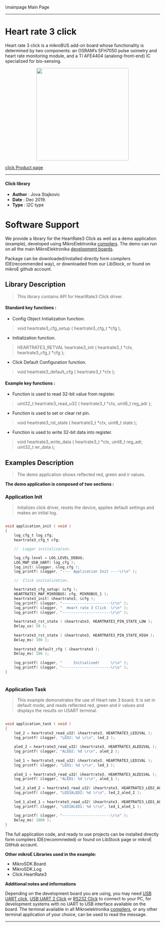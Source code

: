 \mainpage Main Page
 
 

---
# Heart rate 3 click

Heart rate 3 click is a mikroBUS add-on board whose functionality is determined by two components: an OSRAM’s SFH7050 pulse oximetry and heart rate monitoring module, and a TI AFE4404 (analong-front-end) IC specialized for bio-sensing.

<p align="center">
  <img src="https://download.mikroe.com/images/click_for_ide/heartrate3_click.png" height=300px>
</p>

[click Product page](https://www.mikroe.com/heart-rate-3-click)

---


#### Click library 

- **Author**        : Jova Stajkovic
- **Date**          : Dec 2019.
- **Type**          : I2C type


# Software Support

We provide a library for the HeartRate3 Click 
as well as a demo application (example), developed using MikroElektronika 
[compilers](https://shop.mikroe.com/compilers). 
The demo can run on all the main MikroElektronika [development boards](https://shop.mikroe.com/development-boards).

Package can be downloaded/installed directly form compilers IDE(recommended way), or downloaded from our LibStock, or found on mikroE github account. 

## Library Description

> This library contains API for HeartRate3 Click driver.

#### Standard key functions :

- Config Object Initialization function.
> void heartrate3_cfg_setup ( heartrate3_cfg_t *cfg ); 
 
- Initialization function.
> HEARTRATE3_RETVAL heartrate3_init ( heartrate3_t *ctx, heartrate3_cfg_t *cfg );

- Click Default Configuration function.
> void heartrate3_default_cfg ( heartrate3_t *ctx );


#### Example key functions :

- Function is used to read 32-bit value from register.
> uint32_t heartrate3_read_u32 ( heartrate3_t *ctx, uint8_t reg_adr );
 
- Function is used to set or clear rst pin.
> void heartrate3_rst_state ( heartrate3_t *ctx, uint8_t state );

- Function is used to write 32-bit data into register.
> void heartrate3_write_data ( heartrate3_t *ctx, uint8_t reg_adr, uint32_t wr_data );

## Examples Description

> 
> The demo application shows reflected red, green and ir values.
> 

**The demo application is composed of two sections :**

### Application Init 

>
> Initalizes click driver, resets the device, applies default settings and makes an initial log.
> 

```c

void application_init ( void )
{
    log_cfg_t log_cfg;
    heartrate3_cfg_t cfg;

    //  Logger initialization.

    log_cfg.level = LOG_LEVEL_DEBUG;
    LOG_MAP_USB_UART( log_cfg );
    log_init( &logger, &log_cfg );
    log_printf( &logger, "---- Application Init ----\r\n" );

    //  Click initialization.

    heartrate3_cfg_setup( &cfg );
    HEARTRATE3_MAP_MIKROBUS( cfg, MIKROBUS_1 );
    heartrate3_init( &heartrate3, &cfg );
    log_printf( &logger, "----------------------\r\n" );
    log_printf( &logger, "  Heart rate 3 Click  \r\n" );
    log_printf( &logger, "----------------------\r\n" );
    
    heartrate3_rst_state ( &heartrate3, HEARTRATE3_PIN_STATE_LOW );
    Delay_us( 50 );
    
    heartrate3_rst_state ( &heartrate3, HEARTRATE3_PIN_STATE_HIGH );
    Delay_ms( 100 );
    
    heartrate3_default_cfg ( &heartrate3 );
    Delay_ms( 100 );
    
    log_printf( &logger, "     Initialised!     \r\n" );
    log_printf( &logger, "----------------------\r\n" );
}
  
```

### Application Task

>
> This example demonstrates the use of Heart rate 3 board. It is set in default mode,
  and reads reflected red, green and ir values and displays the results on USART terminal.
> 

```c

void application_task ( void )
{
    led_2 = heartrate3_read_u32( &heartrate3, HEARTRATE3_LED2VAL );
    log_printf( &logger, "LED2: %d \r\n", led_2 );
    
    aled_2 = heartrate3_read_u32( &heartrate3, HEARTRATE3_ALED2VAL );
    log_printf( &logger, "ALED2: %d \r\n", aled_2 );
    
    led_1 = heartrate3_read_u32( &heartrate3, HEARTRATE3_LED1VAL );
    log_printf( &logger, "LED1: %d \r\n", led_1 );
    
    aled_1 = heartrate3_read_u32( &heartrate3, HEARTRATE3_ALED1VAL );
    log_printf( &logger, "ALED1: %d \r\n", aled_1 );
    
    led_2_aled_2 = heartrate3_read_u32( &heartrate3, HEARTRATE3_LED2_ALED2VAL );
    log_printf( &logger, "LED2ALED2: %d \r\n", led_2_aled_2 );
    
    led_1_aled_1 = heartrate3_read_u32( &heartrate3, HEARTRATE3_LED1_ALED1VAL );
    log_printf( &logger, "LED1ALED1: %d \r\n", led_1_aled_1 );
    
    log_printf( &logger, "----------------------\r\n" );
    Delay_ms( 1000 );
}  

```


The full application code, and ready to use projects can be  installed directly form compilers IDE(recommneded) or found on LibStock page or mikroE GitHub accaunt.

**Other mikroE Libraries used in the example:** 

- MikroSDK.Board
- MikroSDK.Log
- Click.HeartRate3

**Additional notes and informations**

Depending on the development board you are using, you may need 
[USB UART click](https://shop.mikroe.com/usb-uart-click), 
[USB UART 2 Click](https://shop.mikroe.com/usb-uart-2-click) or 
[RS232 Click](https://shop.mikroe.com/rs232-click) to connect to your PC, for 
development systems with no UART to USB interface available on the board. The 
terminal available in all Mikroelektronika 
[compilers](https://shop.mikroe.com/compilers), or any other terminal application 
of your choice, can be used to read the message.



---
